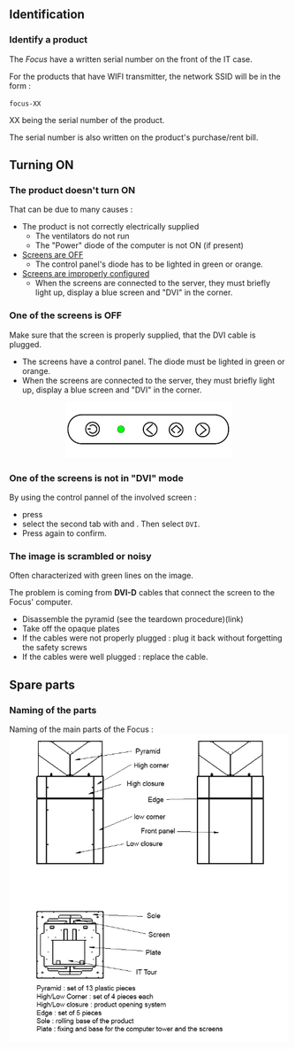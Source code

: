 <!--important blank line-->

## Identification

### Identify a product

The *Focus* have a written serial number on the front of the IT case.

For the products that have WIFI transmitter, the network SSID will be in the form :

<code>focus-XX</code>

XX being the serial number of the product.

The serial number is also written on the product's purchase/rent bill.

## Turning ON

### The product doesn't turn ON
That can be due to many causes :

- The product is not correctly electrically supplied
  - The ventilators do not run
  - The "Power" diode of the computer is not ON (if present)
- [Screens are OFF](#un-des-crans-est-teint)
  - The control panel's diode has to be lighted in green or orange.
- [Screens are improperly configured](#un-cran-nest-pas-en-mode-dvi)
  - When the screens are connected to the server, they must briefly light up, display a blue screen and "DVI" in the corner.

### One of the screens is OFF

Make sure that the screen is properly supplied, that the DVI cable is plugged.

- The screens have a control panel. The diode must be lighted in green or orange.
- When the screens are connected to the server, they must briefly light up, display a blue screen and "DVI" in the corner.

<center><img class="img-responsive" width="300px" src="/static/img/posts/manuel-focus/screen_control/panel.svg" alt="panneau de contrôle de l'écran"/></center>

### One of the screens is not in "DVI" mode

By using the control pannel of the involved screen :

- press <span class="icon" style="background:url('/static/img/posts/manuel-focus/screen_control/menu.svg') center / cover"></span>
- select the second tab with <span class="icon" style="background:url('/static/img/posts/manuel-focus/screen_control/next.svg') center / cover"></span> and <span class="icon" style="background:url('/static/img/posts/manuel-focus/screen_control/menu.svg') center / cover"></span>. Then select `DVI`.
- Press <span class="icon" style="background:url('/static/img/posts/manuel-focus/screen_control/menu.svg') center / cover"></span> again to confirm.

### The image is scrambled or noisy

Often characterized with green lines on the image.

The problem is coming from **DVI-D** cables that connect the screen to the Focus' computer.

- Disassemble the pyramid (see the teardown procedure)(link)
- Take off the opaque plates
- If the cables were not properly plugged : plug it back without forgetting the safety screws
- If the cables were well plugged : replace the cable.


## Spare parts

### Naming of the parts
Naming of the main parts of the Focus :
<img class="img-responsive" src="/static/img/posts/manuel-focus/draw_focus_en.png" alt="Technical drawing of the Focus">
